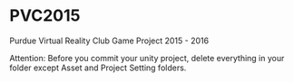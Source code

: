 # PVC2015
Purdue Virtual Reality Club Game Project 2015 - 2016

Attention:
Before you commit your unity project, delete everything in your folder except Asset and Project Setting folders.
